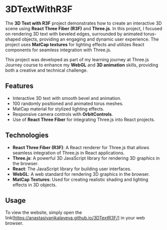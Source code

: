 # 3DTextWithR3F

The **3D Text with R3F** project demonstrates how to create an interactive 3D scene using **React Three Fiber (R3F)** and **Three.js**. In this project, I focused on rendering 3D text with beveled edges, surrounded by animated torus-shaped objects, providing an engaging and dynamic user experience. The project uses **MatCap textures** for lighting effects and utilizes React components for seamless integration with Three.js.

This project was developed as part of my learning journey at Three.js Journey course to enhance my **WebGL** and **3D animation** skills, providing both a creative and technical challenge.

## Features

- Interactive 3D text with smooth bevel and animation.
- 100 randomly positioned and animated torus meshes.
- MatCap material for stylized lighting effects.
- Responsive camera controls with **OrbitControls**.
- Use of **React Three Fiber** for integrating Three.js into React projects.

## Technologies

- **React Three Fiber (R3F)**: A React renderer for Three.js that allows seamless integration of Three.js in React applications.
- **Three.js**: A powerful 3D JavaScript library for rendering 3D graphics in the browser.
- **React**: The JavaScript library for building user interfaces.
- **WebGL**: A web standard for rendering 3D graphics in the browser.
- **MatCap Textures**: Used for creating realistic shading and lighting effects in 3D objects.

## Usage

To view the website, simply open the link[https://anastasiyanikalayeva.github.io/3DTextR3F/] in your web browser.

